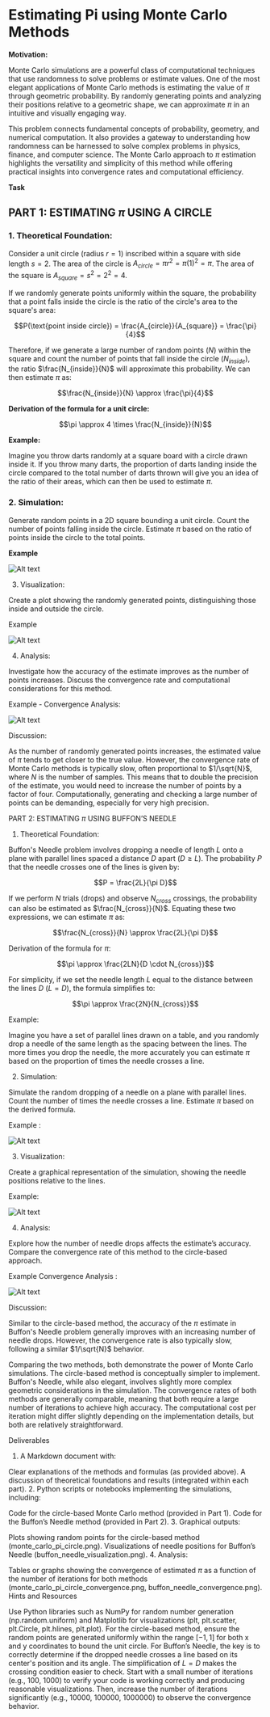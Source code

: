 # Estimating Pi using Monte Carlo Methods

**Motivation:**

Monte Carlo simulations are a powerful class of computational techniques that use randomness to solve problems or estimate values. One of the most elegant applications of Monte Carlo methods is estimating the value of $\pi$ through geometric probability. By randomly generating points and analyzing their positions relative to a geometric shape, we can approximate $\pi$ in an intuitive and visually engaging way.

This problem connects fundamental concepts of probability, geometry, and numerical computation. It also provides a gateway to understanding how randomness can be harnessed to solve complex problems in physics, finance, and computer science. The Monte Carlo approach to $\pi$ estimation highlights the versatility and simplicity of this method while offering practical insights into convergence rates and computational efficiency.

**Task**

## PART 1: ESTIMATING $\pi$ USING A CIRCLE

### 1. Theoretical Foundation:

Consider a unit circle (radius $r=1$) inscribed within a square with side length $s=2$. The area of the circle is $A_{circle} = \pi r^2 = \pi (1)^2 = \pi$. The area of the square is $A_{square} = s^2 = 2^2 = 4$.

If we randomly generate points uniformly within the square, the probability that a point falls inside the circle is the ratio of the circle's area to the square's area:

$$P(\text{point inside circle}) = \frac{A_{circle}}{A_{square}} = \frac{\pi}{4}$$

Therefore, if we generate a large number of random points ($N$) within the square and count the number of points that fall inside the circle ($N_{inside}$), the ratio $\frac{N_{inside}}{N}$ will approximate this probability. We can then estimate $\pi$ as:

$$\frac{N_{inside}}{N} \approx \frac{\pi}{4}$$

**Derivation of the formula for a unit circle:**

$$\pi \approx 4 \times \frac{N_{inside}}{N}$$

**Example:**

Imagine you throw darts randomly at a square board with a circle drawn inside it. If you throw many darts, the proportion of darts landing inside the circle compared to the total number of darts thrown will give you an idea of the ratio of their areas, which can then be used to estimate $\pi$.

### 2. Simulation:

Generate random points in a 2D square bounding a unit circle. Count the number of points falling inside the circle. Estimate $\pi$ based on the ratio of points inside the circle to the total points.

**Example** 

![Alt text](image-2.png)

3. Visualization:

Create a plot showing the randomly generated points, distinguishing those inside and outside the circle.

Example

![Alt text](image-3.png)


4. Analysis:

Investigate how the accuracy of the estimate improves as the number of points increases. Discuss the convergence rate and computational considerations for this method.

Example - Convergence Analysis:

![Alt text](image-4.png)


Discussion:

As the number of randomly generated points increases, the estimated value of $\pi$ tends to get closer to the true value. However, the convergence rate of Monte Carlo methods is typically slow, often proportional to $1/\sqrt{N}$, where $N$ is the number of samples. This means that to double the precision of the estimate, you would need to increase the number of points by a factor of four. Computationally, generating and checking a large number of points can be demanding, especially for very high precision.

PART 2: ESTIMATING $\pi$ USING BUFFON’S NEEDLE
1. Theoretical Foundation:

Buffon's Needle problem involves dropping a needle of length $L$ onto a plane with parallel lines spaced a distance $D$ apart ($D \ge L$). The probability $P$ that the needle crosses one of the lines is given by:

$$P = \frac{2L}{\pi D}$$

If we perform $N$ trials (drops) and observe $N_{cross}$ crossings, the probability can also be estimated as $\frac{N_{cross}}{N}$. Equating these two expressions, we can estimate $\pi$ as:

$$\frac{N_{cross}}{N} \approx \frac{2L}{\pi D}$$

Derivation of the formula for $\pi$:

$$\pi \approx \frac{2LN}{D \cdot N_{cross}}$$

For simplicity, if we set the needle length $L$ equal to the distance between the lines $D$ ($L=D$), the formula simplifies to:

$$\pi \approx \frac{2N}{N_{cross}}$$

Example:

Imagine you have a set of parallel lines drawn on a table, and you randomly drop a needle of the same length as the spacing between the lines. The more times you drop the needle, the more accurately you can estimate $\pi$ based on the proportion of times the needle crosses a line.

2. Simulation:

Simulate the random dropping of a needle on a plane with parallel lines. Count the number of times the needle crosses a line. Estimate $\pi$ based on the derived formula.

Example :

![Alt text](image-5.png)


3. Visualization:

Create a graphical representation of the simulation, showing the needle positions relative to the lines.

Example:

![Alt text](image-6.png)


4. Analysis:

Explore how the number of needle drops affects the estimate’s accuracy. Compare the convergence rate of this method to the circle-based approach.

Example Convergence Analysis :


![Alt text](image-7.png)


Discussion:

Similar to the circle-based method, the accuracy of the $\pi$ estimate in Buffon's Needle problem generally improves with an increasing number of needle drops. However, the convergence rate is also typically slow, following a similar $1/\sqrt{N}$ behavior.

Comparing the two methods, both demonstrate the power of Monte Carlo simulations. The circle-based method is conceptually simpler to implement. Buffon's Needle, while also elegant, involves slightly more complex geometric considerations in the simulation. The convergence rates of both methods are generally comparable, meaning that both require a large number of iterations to achieve high accuracy. The computational cost per iteration might differ slightly depending on the implementation details, but both are relatively straightforward.

Deliverables

1. A Markdown document with:

Clear explanations of the methods and formulas (as provided above).
A discussion of theoretical foundations and results (integrated within each part).
2. Python scripts or notebooks implementing the simulations, including:

Code for the circle-based Monte Carlo method (provided in Part 1).
Code for the Buffon’s Needle method (provided in Part 2).
3. Graphical outputs:

Plots showing random points for the circle-based method (monte_carlo_pi_circle.png).
Visualizations of needle positions for Buffon’s Needle (buffon_needle_visualization.png).
4. Analysis:

Tables or graphs showing the convergence of estimated $\pi$ as a function of the number of iterations for both methods (monte_carlo_pi_circle_convergence.png, buffon_needle_convergence.png).
Hints and Resources

Use Python libraries such as NumPy for random number generation (np.random.uniform) and Matplotlib for visualizations (plt, plt.scatter, plt.Circle, plt.hlines, plt.plot).
For the circle-based method, ensure the random points are generated uniformly within the range $[-1, 1]$ for both x and y coordinates to bound the unit circle.
For Buffon’s Needle, the key is to correctly determine if the dropped needle crosses a line based on its center's position and its angle. The simplification of $L=D$ makes the crossing condition easier to check.
Start with a small number of iterations (e.g., 100, 1000) to verify your code is working correctly and producing reasonable visualizations. Then, increase the number of iterations significantly (e.g., 10000, 100000, 1000000) to observe the convergence behavior.